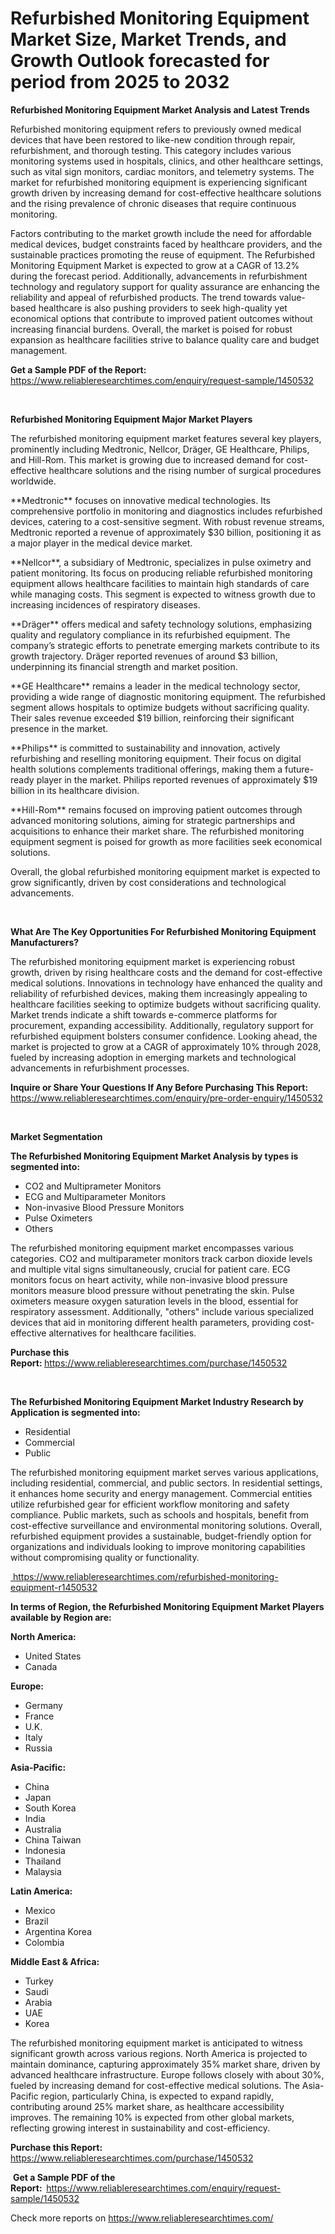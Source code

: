 <p><h1>Refurbished Monitoring Equipment Market Size, Market Trends, and Growth Outlook forecasted for period from 2025 to 2032</h1></p><p><strong>Refurbished Monitoring Equipment Market Analysis and Latest Trends</strong></p>
<p><p>Refurbished monitoring equipment refers to previously owned medical devices that have been restored to like-new condition through repair, refurbishment, and thorough testing. This category includes various monitoring systems used in hospitals, clinics, and other healthcare settings, such as vital sign monitors, cardiac monitors, and telemetry systems. The market for refurbished monitoring equipment is experiencing significant growth driven by increasing demand for cost-effective healthcare solutions and the rising prevalence of chronic diseases that require continuous monitoring.</p><p>Factors contributing to the market growth include the need for affordable medical devices, budget constraints faced by healthcare providers, and the sustainable practices promoting the reuse of equipment. The Refurbished Monitoring Equipment Market is expected to grow at a CAGR of 13.2% during the forecast period. Additionally, advancements in refurbishment technology and regulatory support for quality assurance are enhancing the reliability and appeal of refurbished products. The trend towards value-based healthcare is also pushing providers to seek high-quality yet economical options that contribute to improved patient outcomes without increasing financial burdens. Overall, the market is poised for robust expansion as healthcare facilities strive to balance quality care and budget management.</p></p>
<p><strong>Get a Sample PDF of the Report:&nbsp;</strong> <a href="https://www.reliableresearchtimes.com/enquiry/request-sample/1450532?utm_campaign=3216&utm_medium=2&utm_source=Github&utm_content=ia&utm_term=11042025&utm_id=refurbished-monitoring-equipment">https://www.reliableresearchtimes.com/enquiry/request-sample/1450532</a></p>
<p>&nbsp;</p>
<p><strong>Refurbished Monitoring Equipment Major Market Players</strong></p>
<p><p>The refurbished monitoring equipment market features several key players, prominently including Medtronic, Nellcor, Dräger, GE Healthcare, Philips, and Hill-Rom. This market is growing due to increased demand for cost-effective healthcare solutions and the rising number of surgical procedures worldwide. </p><p>**Medtronic** focuses on innovative medical technologies. Its comprehensive portfolio in monitoring and diagnostics includes refurbished devices, catering to a cost-sensitive segment. With robust revenue streams, Medtronic reported a revenue of approximately $30 billion, positioning it as a major player in the medical device market.</p><p>**Nellcor**, a subsidiary of Medtronic, specializes in pulse oximetry and patient monitoring. Its focus on producing reliable refurbished monitoring equipment allows healthcare facilities to maintain high standards of care while managing costs. This segment is expected to witness growth due to increasing incidences of respiratory diseases.</p><p>**Dräger** offers medical and safety technology solutions, emphasizing quality and regulatory compliance in its refurbished equipment. The company’s strategic efforts to penetrate emerging markets contribute to its growth trajectory. Dräger reported revenues of around $3 billion, underpinning its financial strength and market position.</p><p>**GE Healthcare** remains a leader in the medical technology sector, providing a wide range of diagnostic monitoring equipment. The refurbished segment allows hospitals to optimize budgets without sacrificing quality. Their sales revenue exceeded $19 billion, reinforcing their significant presence in the market.</p><p>**Philips** is committed to sustainability and innovation, actively refurbishing and reselling monitoring equipment. Their focus on digital health solutions complements traditional offerings, making them a future-ready player in the market. Philips reported revenues of approximately $19 billion in its healthcare division.</p><p>**Hill-Rom** remains focused on improving patient outcomes through advanced monitoring solutions, aiming for strategic partnerships and acquisitions to enhance their market share. The refurbished monitoring equipment segment is poised for growth as more facilities seek economical solutions. </p><p>Overall, the global refurbished monitoring equipment market is expected to grow significantly, driven by cost considerations and technological advancements.</p></p>
<p>&nbsp;</p>
<p><strong>What Are The Key Opportunities For Refurbished Monitoring Equipment Manufacturers?</strong></p>
<p><p>The refurbished monitoring equipment market is experiencing robust growth, driven by rising healthcare costs and the demand for cost-effective medical solutions. Innovations in technology have enhanced the quality and reliability of refurbished devices, making them increasingly appealing to healthcare facilities seeking to optimize budgets without sacrificing quality. Market trends indicate a shift towards e-commerce platforms for procurement, expanding accessibility. Additionally, regulatory support for refurbished equipment bolsters consumer confidence. Looking ahead, the market is projected to grow at a CAGR of approximately 10% through 2028, fueled by increasing adoption in emerging markets and technological advancements in refurbishment processes.</p></p>
<p><strong>Inquire or Share Your Questions If Any Before Purchasing This Report:</strong> <a href="https://www.reliableresearchtimes.com/enquiry/pre-order-enquiry/1450532?utm_campaign=3216&utm_medium=2&utm_source=Github&utm_content=ia&utm_term=11042025&utm_id=refurbished-monitoring-equipment">https://www.reliableresearchtimes.com/enquiry/pre-order-enquiry/1450532</a></p>
<p>&nbsp;</p>
<p><strong>Market Segmentation</strong></p>
<p><strong>The Refurbished Monitoring Equipment Market Analysis by types is segmented into:</strong></p>
<p><ul><li>CO2 and Multiprameter Monitors</li><li>ECG and Multiparameter Monitors</li><li>Non-invasive Blood Pressure Monitors</li><li>Pulse Oximeters</li><li>Others</li></ul></p>
<p><p>The refurbished monitoring equipment market encompasses various categories. CO2 and multiparameter monitors track carbon dioxide levels and multiple vital signs simultaneously, crucial for patient care. ECG monitors focus on heart activity, while non-invasive blood pressure monitors measure blood pressure without penetrating the skin. Pulse oximeters measure oxygen saturation levels in the blood, essential for respiratory assessment. Additionally, "others" include various specialized devices that aid in monitoring different health parameters, providing cost-effective alternatives for healthcare facilities.</p></p>
<p><strong>Purchase this Report:&nbsp;</strong><a href="https://www.reliableresearchtimes.com/purchase/1450532?utm_campaign=3216&utm_medium=2&utm_source=Github&utm_content=ia&utm_term=11042025&utm_id=refurbished-monitoring-equipment">https://www.reliableresearchtimes.com/purchase/1450532</a></p>
<p>&nbsp;</p>
<p><strong>The Refurbished Monitoring Equipment Market Industry Research by Application is segmented into:</strong></p>
<p><ul><li>Residential</li><li>Commercial</li><li>Public</li></ul></p>
<p><p>The refurbished monitoring equipment market serves various applications, including residential, commercial, and public sectors. In residential settings, it enhances home security and energy management. Commercial entities utilize refurbished gear for efficient workflow monitoring and safety compliance. Public markets, such as schools and hospitals, benefit from cost-effective surveillance and environmental monitoring solutions. Overall, refurbished equipment provides a sustainable, budget-friendly option for organizations and individuals looking to improve monitoring capabilities without compromising quality or functionality.</p></p>
<p><a href="https://www.reliableresearchtimes.com/refurbished-monitoring-equipment-r1450532?utm_campaign=3216&utm_medium=2&utm_source=Github&utm_content=ia&utm_term=11042025&utm_id=refurbished-monitoring-equipment">&nbsp;https://www.reliableresearchtimes.com/refurbished-monitoring-equipment-r1450532</a></p>
<p><strong>In terms of Region, the Refurbished Monitoring Equipment Market Players available by Region are:</strong></p>
<p>
    <p> <strong> North America: </strong>
        <ul>
            <li>United States</li>
            <li>Canada</li>
        </ul>
        </p> 
    <p> <strong> Europe: </strong>
        <ul>
            <li>Germany</li>
            <li>France</li>
            <li>U.K.</li>
            <li>Italy</li>
            <li>Russia</li>
        </ul>
        </p> 
    <p> <strong> Asia-Pacific: </strong>
        <ul>
            <li>China</li>
            <li>Japan</li>
            <li>South Korea</li>
            <li>India</li>
            <li>Australia</li>
            <li>China Taiwan</li>
            <li>Indonesia</li>
            <li>Thailand</li>
            <li>Malaysia</li>
        </ul>
        </p> 
    <p> <strong> Latin America: </strong>
        <ul>
            <li>Mexico</li>
            <li>Brazil</li>
            <li>Argentina Korea</li>
            <li>Colombia</li>
        </ul>
        </p> 
    <p> <strong> Middle East & Africa: </strong>
        <ul>
            <li>Turkey</li>
            <li>Saudi</li>
            <li>Arabia</li>
            <li>UAE</li>
            <li>Korea</li>
        </ul>
    </p>
    </p>
<p><p>The refurbished monitoring equipment market is anticipated to witness significant growth across various regions. North America is projected to maintain dominance, capturing approximately 35% market share, driven by advanced healthcare infrastructure. Europe follows closely with about 30%, fueled by increasing demand for cost-effective medical solutions. The Asia-Pacific region, particularly China, is expected to expand rapidly, contributing around 25% market share, as healthcare accessibility improves. The remaining 10% is expected from other global markets, reflecting growing interest in sustainability and cost-efficiency.</p></p>
<p><strong>Purchase this Report: </strong><a href="https://www.reliableresearchtimes.com/purchase/1450532?utm_campaign=3216&utm_medium=2&utm_source=Github&utm_content=ia&utm_term=11042025&utm_id=refurbished-monitoring-equipment">https://www.reliableresearchtimes.com/purchase/1450532</a></p>
<p>&nbsp;<strong>Get a Sample PDF of the Report:&nbsp;&nbsp;</strong><a href="https://www.reliableresearchtimes.com/enquiry/request-sample/1450532?utm_campaign=3216&utm_medium=2&utm_source=Github&utm_content=ia&utm_term=11042025&utm_id=refurbished-monitoring-equipment">https://www.reliableresearchtimes.com/enquiry/request-sample/1450532</a></p>
<p><strong></strong></p>
<p>Check more reports on <a href="https://www.reliableresearchtimes.com/?utm_campaign=3216&utm_medium=2&utm_source=Github&utm_content=ia&utm_term=11042025&utm_id=refurbished-monitoring-equipment">https://www.reliableresearchtimes.com/</a></p>